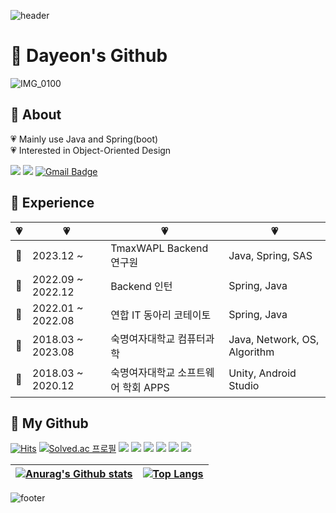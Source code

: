 ![header](https://capsule-render.vercel.app/api?type=waving&color=ffdbe7&height=155&section=header&fontColor=ffffff&descSize=30&descAlignY=30)  

# 🌸 Dayeon's Github
![IMG_0100](https://github.com/user-attachments/assets/4c51b544-d6e0-4061-b192-d602eb8d8d1d)

## 🌸 About

💗 Mainly use Java and Spring(boot)  
💗 Interested in Object-Oriented Design

<a href = "https://namolbbaemi-mori.tistory.com"><img src="https://img.shields.io/badge/TechBlog-FFACD0?style=flat&logo=theconversation&logoColor=white"/></a> <a href = "https://www.linkedin.com/in/다연-최-31958a2a4/"><img src = "https://img.shields.io/badge/LinkedIn-0077B5?style=flat&logo=linkedin&logoColor=white"/></a> [![Gmail Badge](https://img.shields.io/badge/Gmail-D14836?style=flat&logo=gmail&logoColor=white)](mailto:dayeon2438@gmail.com)


## 🌸 Experience

|  💗  |    💗   |   💗   |   💗   | 
| ----- | ------------------- | ---- | ---- |
|  🌸  |  2023.12 ~  | TmaxWAPL Backend 연구원 | Java, Spring, SAS |
|  🌸  |  2022.09 ~ 2022.12 | Backend 인턴 | Spring, Java |
|  🌸  |  2022.01 ~ 2022.08 | 연합 IT 동아리 코테이토 | Spring, Java |
|  🌸  |  2018.03 ~  2023.08 | 숙명여자대학교 컴퓨터과학 | Java, Network, OS, Algorithm |
|  🌸  |  2018.03 ~ 2020.12 | 숙명여자대학교 소프트웨어 학회 APPS | Unity, Android Studio |


## 🌸 My Github 
[![Hits](https://hits.seeyoufarm.com/api/count/incr/badge.svg?url=https%3A%2F%2Fgithub.com%2Fdayeondayeon&count_bg=%23FFC2DD&title_bg=%23FFACD0&icon=&icon_color=%23FFFFFF&title=%E2%99%A1+&edge_flat=false)](https://hits.seeyoufarm.com) [![Solved.ac
프로필](http://mazassumnida.wtf/api/mini/generate_badge?boj=dayeon504)](https://solved.ac/dayeon504) <img src="https://img.shields.io/badge/Spring-6DB33F?style=flat&logo=Spring&logoColor=white"/> <img src="https://img.shields.io/badge/SpringBoot-6DB33F?style=flat&logo=springboot&logoColor=white"/> <img src="https://img.shields.io/badge/Java-007396?style=flat&logo=openjdk&logoColor=white"/> <img src="https://img.shields.io/badge/MySQL-4479A1?style=flat&logo=mysql&logoColor=white"> <img src="https://img.shields.io/badge/Git-F05032?style=flat&logo=Git&logoColor=white"> <img src="https://img.shields.io/badge/AndroidStudio-3DDC84?style=flat&logo=Android Studio&logoColor=white"> 


| [![Anurag's Github stats](https://github-readme-stats.vercel.app/api?username=dayeondayeon&count_private=true&show_icons=true&include_all_commits=true&title_color=FFACD0&hide_rank=true&icon_color=FFACD0)](https://github.com/anuraghazra/github-readme-stats) | [![Top Langs](https://github-readme-stats.vercel.app/api/top-langs/?username=dayeondayeon&layout=compact&hide=c%23&title_color=FFACD0)](https://github.com/anuraghazra/github-readme-stats) |
| --- | -- |


![footer](https://capsule-render.vercel.app/api?type=waving&color=ffdbe7&height=175&section=footer&reversal=true)
